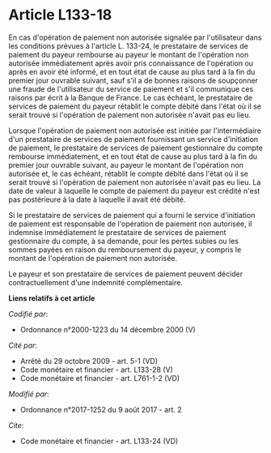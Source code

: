 # Article L133-18

En cas d'opération de paiement non autorisée signalée par l'utilisateur dans les conditions prévues à l'article L. 133-24, le
prestataire de services de paiement du payeur rembourse au payeur le montant de l'opération non autorisée immédiatement après
avoir pris connaissance de l'opération ou après en avoir été informé, et en tout état de cause au plus tard à la fin du
premier jour ouvrable suivant, sauf s'il a de bonnes raisons de soupçonner une fraude de l'utilisateur du service de paiement
et s'il communique ces raisons par écrit à la Banque de France. Le cas échéant, le prestataire de services de paiement du
payeur rétablit le compte débité dans l'état où il se serait trouvé si l'opération de paiement non autorisée n'avait pas eu
lieu. 

Lorsque l'opération de paiement non autorisée est initiée par l'intermédiaire d'un prestataire de services de paiement
fournissant un service d'initiation de paiement, le prestataire de services de paiement gestionnaire du compte rembourse
immédiatement, et en tout état de cause au plus tard à la fin du premier jour ouvrable suivant, au payeur le montant de
l'opération non autorisée et, le cas échéant, rétablit le compte débité dans l'état où il se serait trouvé si l'opération de
paiement non autorisée n'avait pas eu lieu. La date de valeur à laquelle le compte de paiement du payeur est crédité n'est
pas postérieure à la date à laquelle il avait été débité. 

Si le prestataire de services de paiement qui a fourni le service d'initiation de paiement est responsable de l'opération de
paiement non autorisée, il indemnise immédiatement le prestataire de services de paiement gestionnaire du compte, à sa
demande, pour les pertes subies ou les sommes payées en raison du remboursement du payeur, y compris le montant de
l'opération de paiement non autorisée. 

Le payeur et son prestataire de services de paiement peuvent décider contractuellement d'une indemnité complémentaire.

**Liens relatifs à cet article**

_Codifié par_:

  - Ordonnance n°2000-1223 du 14 décembre 2000 (V)

_Cité par_:

  - Arrêté du 29 octobre 2009 - art. 5-1 (VD)
  - Code monétaire et financier - art. L133-28 (V)
  - Code monétaire et financier - art. L761-1-2 (VD)

_Modifié par_:

  - Ordonnance n°2017-1252 du 9 août 2017 - art. 2

_Cite_:

  - Code monétaire et financier - art. L133-24 (VD)
